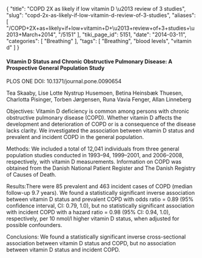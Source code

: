 {
    "title": "COPD 2X as likely if low vitamin D \u2013 review of 3 studies",
    "slug": "copd-2x-as-likely-if-low-vitamin-d-review-of-3-studies",
    "aliases": [
        "/COPD+2X+as+likely+if+low+vitamin+D+\u2013+review+of+3+studies+\u2013+March+2014",
        "/5151"
    ],
    "tiki_page_id": 5151,
    "date": "2014-03-11",
    "categories": [
        "Breathing"
    ],
    "tags": [
        "Breathing",
        "blood levels",
        "vitamin d"
    ]
}


#### Vitamin D Status and Chronic Obstructive Pulmonary Disease: A Prospective General Population Study

PLOS ONE DOI: 10.1371/journal.pone.0090654

Tea Skaaby,  Lise Lotte Nystrup Husemoen,  Betina Heinsbæk Thuesen,  Charlotta Pisinger,  Torben Jørgensen,  Runa Vavia Fenger,  Allan Linneberg

Objectives: Vitamin D deficiency is common among persons with chronic obstructive pulmonary disease (COPD). Whether vitamin D affects the development and deterioration of COPD or is a consequence of the disease lacks clarity. We investigated the association between vitamin D status and prevalent and incident COPD in the general population.

Methods: We included a total of 12,041 individuals from three general population studies conducted in 1993–94, 1999–2001, and 2006–2008, respectively, with vitamin D measurements. Information on COPD was obtained from the Danish National Patient Register and The Danish Registry of Causes of Death.

Results:There were 85 prevalent and 463 incident cases of COPD (median follow-up 9.7 years). We found a statistically significant inverse association between vitamin D status and prevalent COPD with odds ratio = 0.89 (95% confidence interval, CI: 0.79, 1.0), but no statistically significant association with incident COPD with a hazard ratio = 0.98 (95% CI: 0.94, 1.0), respectively, per 10 nmol/l higher vitamin D status, when adjusted for possible confounders.

Conclusions: We found a statistically significant inverse cross-sectional association between vitamin D status and COPD, but no association between vitamin D status and incident COPD.